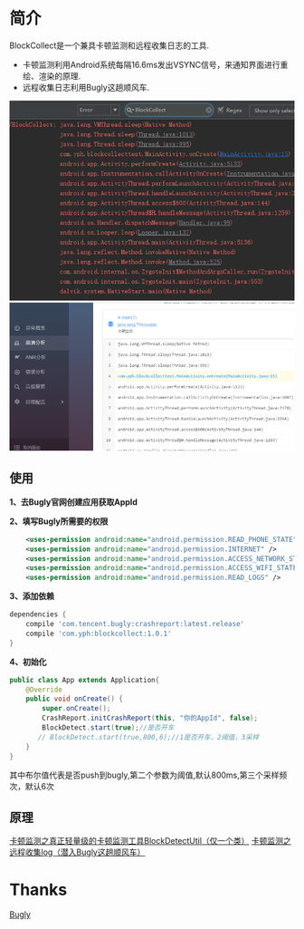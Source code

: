 简介
============

 BlockCollect是一个兼具卡顿监测和远程收集日志的工具.

 * 卡顿监测利用Android系统每隔16.6ms发出VSYNC信号，来通知界面进行重绘、渲染的原理.
 * 远程收集日志利用Bugly这趟顺风车.
 
![TextLayoutBuilder logo](https://github.com/qq542391099/BlockCollect/blob/master/screenshot/locallog.png)
![TextLayoutBuilder logo](https://github.com/qq542391099/BlockCollect/blob/master/screenshot/buglylog.png)

使用
--------
__1、去Bugly官网创建应用获取AppId__

__2、填写Bugly所需要的权限__
```xml
    <uses-permission android:name="android.permission.READ_PHONE_STATE" />
    <uses-permission android:name="android.permission.INTERNET" />
    <uses-permission android:name="android.permission.ACCESS_NETWORK_STATE" />
    <uses-permission android:name="android.permission.ACCESS_WIFI_STATE" />
    <uses-permission android:name="android.permission.READ_LOGS" />
```
__3、添加依赖__
```groovy
dependencies {
    compile 'com.tencent.bugly:crashreport:latest.release'
    compile 'com.yph:blockcollect:1.0.1'
}
```
__4、初始化__
```java
public class App extends Application{
    @Override
    public void onCreate() {
        super.onCreate();
        CrashReport.initCrashReport(this, "你的AppId", false);
        BlockDetect.start(true);//是否开车
       // BlockDetect.start(true,800,6);//1是否开车，2阈值，3采样
    }
}
```
其中布尔值代表是否push到bugly,第二个参数为阈值,默认800ms,第三个采样频次，默认6次


原理
--------

 [卡顿监测之真正轻量级的卡顿监测工具BlockDetectUtil（仅一个类）](http://blog.csdn.net/u012874222/article/details/79400154)
 [卡顿监测之远程收集log（潜入Bugly这趟顺风车）](http://blog.csdn.net/u012874222/article/details/79417549)

Thanks
============
 [Bugly](http://blog.csdn.net/u012874222/article/details/79400154)
 
